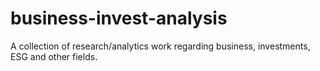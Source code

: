 # business-invest-analysis

A collection of research/analytics work regarding business, investments, ESG and other fields.
